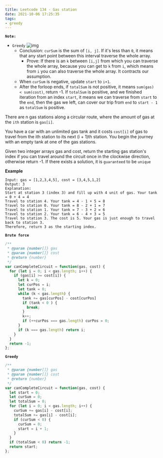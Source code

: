 ```yaml
---
title: Leetcode 134 - Gas station
date: 2021-10-06 17:25:35
tags:
- greedy
---
```

**`Note:`**
- `Greedy`
![img](https://i.imgur.com/ozFEDWp.png)
  - Conclusion: `curSum` is the sum of `[i, j]`. If it's less than `0`, it means that any start point between this interval traverse the whole array.
    - Prove: If there is an `k` between `[i,j]` from which you can traverse the whole array, because you can get to `k` from `i`, which means from `i` you can also traverse the whole array. It contracts our assumption. 
  - When `curSum` is negative, update `start` to `i+1`.
  - After the forloop ends, if `totalSum` is not positive, it means `sum(gas) < sum(cost)`, return -1. If `totalSum` is positive, and we finished iteration from an index `start`, it means we can traverse from `start` to the `end`, then the gas we left, can cover our trip from `end` to `start - 1` as `totalSum` is positive.

There are n gas stations along a circular route, where the amount of gas at the `ith` station is `gas[i]`.

You have a car with an unlimited gas tank and it costs `cost[i]` of gas to travel from the ith station to its next (i + 1)th station. You begin the journey with an empty tank at one of the gas stations.

Given two integer arrays gas and cost, return the starting gas station's index if you can travel around the circuit once in the clockwise direction, otherwise return -1. If there exists a solution, it is `guaranteed` to be `unique`

**Example**
```
Input: gas = [1,2,3,4,5], cost = [3,4,5,1,2]
Output: 3
Explanation:
Start at station 3 (index 3) and fill up with 4 unit of gas. Your tank = 0 + 4 = 4
Travel to station 4. Your tank = 4 - 1 + 5 = 8
Travel to station 0. Your tank = 8 - 2 + 1 = 7
Travel to station 1. Your tank = 7 - 3 + 2 = 6
Travel to station 2. Your tank = 6 - 4 + 3 = 5
Travel to station 3. The cost is 5. Your gas is just enough to travel back to station 3.
Therefore, return 3 as the starting index.
```

**`Brute force`**
```javascript
/**
 * @param {number[]} gas
 * @param {number[]} cost
 * @return {number}
 */
var canCompleteCircuit = function(gas, cost) {
  for (let i = 0; i < gas.length; i++) {
    if (gas[i] >= cost[i]) {
      let k = 0;
      let curPos = i;
      let tank = 0;
      while (k < gas.length) {
        tank += gas[curPos] - cost[curPos]
        if (tank < 0 ) {
          break;
        }
        k++;
        if (++curPos === gas.length) curPos = 0;
      }
      if (k === gas.length) return i;
    }
  }
  return -1;
};
```

**`Greedy`**
```javascript
/**
 * @param {number[]} gas
 * @param {number[]} cost
 * @return {number}
 */
var canCompleteCircuit = function(gas, cost) {
  let start = 0;
  let curSum = 0;
  let totalSum = 0;
  for (let i = 0; i < gas.length; i++) {
    curSum += gas[i] - cost[i];
    totalSum += gas[i] - cost[i];
    if (curSum < 0) {
      curSum = 0;
      start = i + 1;
    }
  }
  if (totalSum < 0) return -1;
  return start;
};
```